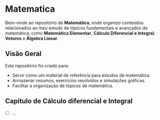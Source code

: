 # Matematica

Bem-vinde ao repositório de **Matemática**, onde organizo conteúdos relacionados ao meu estudo de tópicos fundamentais e avançados de matemática, como **Matemática Elementar**, **Cálculo Diferencial e Integral**, **Vetores** e **Álgebra Linear**.

## **Visão Geral**
Este repositório foi criado para:
- Servir como um material de referência para estudos de matemática.
- Armazenar resumos, exercícios resolvidos e simulações gráficas.
- Facilitar a organização de tópicos de matemática.

## Capítulo de Cálculo diferencial e Integral
- [ ] ...
      
